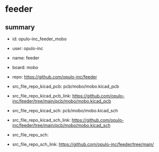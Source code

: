 # feeder
 
## summary 
* id: opulo-inc_feeder_mobo
* user: opulo-inc
* name: feeder
* board: mobo
* repo: https://github.com/opulo-inc/feeder
* src_file_repo_kicad_pcb: pcb/mobo/mobo.kicad_pcb
* src_file_repo_kicad_pcb_link: https://github.com/opulo-inc/feeder/tree/main/pcb/mobo/mobo.kicad_pcb
* src_file_repo_kicad_sch: pcb/mobo/mobo.kicad_sch
* src_file_repo_kicad_sch_link: https://github.com/opulo-inc/feeder/tree/main/pcb/mobo/mobo.kicad_sch

* src_file_repo_sch: 
* src_file_repo_sch_link: https://github.com/opulo-inc/feeder/tree/main/






